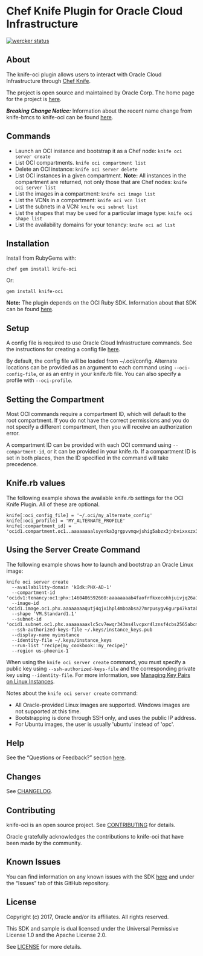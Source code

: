 # Chef Knife Plugin for Oracle Cloud Infrastructure
[![wercker status](https://app.wercker.com/status/82cc98510b6b52b3a37d1212174a1d56/s/master "wercker status")](https://app.wercker.com/project/byKey/82cc98510b6b52b3a37d1212174a1d56)

## About

The knife-oci plugin allows users to interact with Oracle Cloud Infrastructure through [Chef Knife](https://docs.chef.io/knife.html).

The project is open source and maintained by Oracle Corp. The home page for the project is [here](https://docs.us-phoenix-1.oraclecloud.com/Content/API/SDKDocs/knifeplugin.htm).

**_Breaking Change Notice:_** Information about the recent name change from knife-bmcs to knife-oci can be found [here](docs/rename.md).

## Commands

- Launch an OCI instance and bootstrap it as a Chef node:
  `knife oci server create`
- List OCI compartments.
  `knife oci compartment list`
- Delete an OCI instance:
  `knife oci server delete`
- List OCI instances in a given compartment. **Note:** All instances in the compartment are returned, not only those that are Chef nodes:
  `knife oci server list`
- List the images in a compartment:
  `knife oci image list`
- List the VCNs in a compartment:
  `knife oci vcn list`
- List the subnets in a VCN:
  `knife oci subnet list`
- List the shapes that may be used for a particular image type:
  `knife oci shape list`
- List the availability domains for your tenancy:
  `knife oci ad list`

## Installation

Install from RubyGems with:

    chef gem install knife-oci

Or:

    gem install knife-oci

**Note:** The plugin depends on the OCI Ruby SDK. Information about that SDK can be found [here](https://docs.us-phoenix-1.oraclecloud.com/Content/API/SDKDocs/rubysdk.htm).

## Setup

A config file is required to use Oracle Cloud Infrastructure commands. See the instructions for creating a config file [here](https://docs.us-phoenix-1.oraclecloud.com/Content/API/Concepts/sdkconfig.htm).

By default, the config file will be loaded from ~/.oci/config. Alternate locations can be provided as an argument to each command using `--oci-config-file`, or as an entry in your knife.rb file. You can also specify a profile with `--oci-profile`.

## Setting the Compartment

Most OCI commands require a compartment ID, which will default to the root compartment. If you do not have the correct permissions and you do not specify a different compartment, then you will receive an authorization error.

A compartment ID can be provided with each OCI command using `--compartment-id`, or it can be provided in your knife.rb. If a compartment ID is set in both places, then the ID specified in the command will take precedence.

## Knife.rb values

The following example shows the available knife.rb settings for the OCI Knife Plugin. All of these are optional.

    knife[:oci_config_file] = '~/.oci/my_alternate_config'
    knife[:oci_profile] = 'MY_ALTERNATE_PROFILE'
    knife[:compartment_id] = 'ocid1.compartment.oc1..aaaaaaaalsyenka3grgpvvmqwjshig5abzx3jnbvixxxzx373ehwdj7o5arc'

## Using the Server Create Command

The following example shows how to launch and bootstrap an Oracle Linux image:

    knife oci server create
      --availability-domain 'kIdk:PHX-AD-1'
      --compartment-id 'ocidv1:tenancy:oc1:phx:1460406592660:aaaaaaaab4faofrfkxecohhjuivjq26a13'
      --image-id 'ocid1.image.oc1.phx.aaaaaaaaqutj4qjxihpl4mboabsa27mrpusygv6gurp47katabcvljmq3puq'
      --shape 'VM.Standard1.1'
      --subnet-id 'ocid1.subnet.oc1.phx.aaaaaaaaxlc5cv7ewqr343ms4lvcpxr4lznsf4cbs2565abcm23d3cfebrex'
      --ssh-authorized-keys-file ~/.keys/instance_keys.pub
      --display-name myinstance
      --identity-file ~/.keys/instance_keys
      --run-list 'recipe[my_cookbook::my_recipe]'
      --region us-phoenix-1

When using the `knife oci server create` command, you must specify a public key using `--ssh-authorized-keys-file` and the corresponding private key using `--identity-file`. For more information, see [Managing Key Pairs on Linux Instances](https://docs.us-phoenix-1.oraclecloud.com/Content/Compute/Tasks/managingkeypairs.htm).

Notes about the `knife oci server create` command:

 - All Oracle-provided Linux images are supported. Windows images are not supported at this time.
 - Bootstrapping is done through SSH only, and uses the public IP address.
 - For Ubuntu images, the user is usually 'ubuntu' instead of 'opc'.

## Help

See the “Questions or Feedback?” section [here](https://docs.us-phoenix-1.oraclecloud.com/Content/API/SDKDocs/knifeplugin.htm).

## Changes

See [CHANGELOG](/CHANGELOG.md).

## Contributing

knife-oci is an open source project. See [CONTRIBUTING](/CONTRIBUTING.md) for details.

Oracle gratefully acknowledges the contributions to knife-oci that have been made by the community.

## Known Issues

You can find information on any known issues with the SDK [here](https://docs.us-phoenix-1.oraclecloud.com/Content/knownissues.htm) and under the “Issues” tab of this GitHub repository.

## License

Copyright (c) 2017, Oracle and/or its affiliates. All rights reserved.

This SDK and sample is dual licensed under the Universal Permissive License 1.0 and the Apache License 2.0.

See [LICENSE](/LICENSE.txt) for more details.
